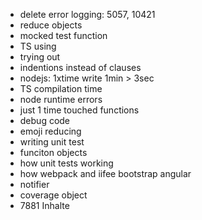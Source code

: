 - delete error logging: 5057, 10421
- reduce objects
- mocked test function
- TS using
- trying out
- indentions instead of clauses
- nodejs: 1xtime write 1min > 3sec
- TS compilation time
- node runtime errors
- just 1 time touched functions
- debug code
- emoji reducing
- writing unit test
- funciton objects
- how unit tests working
- how webpack and iifee bootstrap angular
- notifier
- coverage object
- 7881 Inhalte